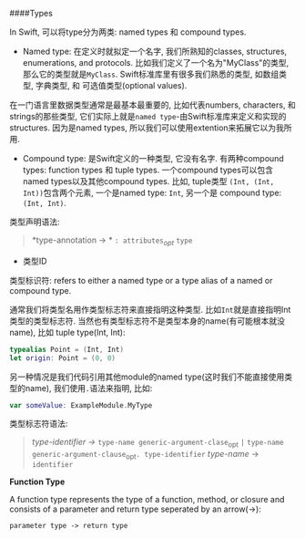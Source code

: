 ####Types

In Swift, 可以将type分为两类: named types 和 compound types.
* Named type: 在定义时就拟定一个名字, 我们所熟知的classes, structures, enumerations, and protocols. 比如我们定义了一个名为"MyClass"的类型, 那么它的类型就是`MyClass`. Swift标准库里有很多我们熟悉的类型, 如数组类型, 字典类型, 和 可选值类型(optional values).

在一门语言里数据类型通常是最基本最重要的, 比如代表numbers, characters, 和strings的那些类型, 它们实际上就是`named type`-由Swift标准库来定义和实现的structures. 因为是named types, 所以我们可以使用extention来拓展它以为我所用.

* Compound type: 是Swift定义的一种类型, 它没有名字. 有两种compound types: function types 和 tuple types. 一个compound types可以包含named types以及其他compound types. 比如, tuple类型 `(Int, (Int, Int))`包含两个元素, 一个是named type: `Int`, 另一个是 compound type: `(Int, Int)`.

类型声明语法:
> *type-annotation  -> * `: attributes`<sub>*opt*</sub>  `type`

* 类型ID

类型标识符: refers to either a named type or a type alias of a named or compound type.

通常我们将类型名用作类型标志符来直接指明这种类型. 比如`Int`就是直接指明Int类型的类型标志符. 当然也有类型标志符不是类型本身的name(有可能根本就没name), 比如 tuple type(Int, Int):
```Swift
typealias Point = (Int, Int)
let origin: Point = (0, 0)
```
另一种情况是我们代码引用其他module的named type(这时我们不能直接使用类型的name), 我们使用`.`语法来指明, 比如:
```Swift
var someValue: ExampleModule.MyType
```
类型标志符语法:
> *type-identifier  ->* `type-name generic-argument-clase`<sub>opt</sub> ` | ` `type-name generic-argument-clause`<sub>opt</sub>`. type-identifier` 
> *type-name*  ->  `identifier`

**Function Type**

A function type represents the type of a function, method, or closure and consists of a parameter and return type seperated by an arrow(->):

`parameter type -> return type`

